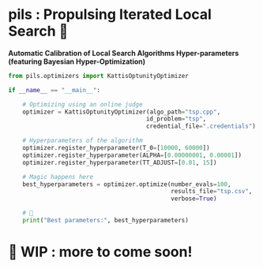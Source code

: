 # pils : Propulsing Iterated Local Search 💊

**Automatic Calibration of Local Search Algorithms Hyper-parameters (featuring Bayesian Hyper-Optimization)**

```python
from pils.optimizers import KattisOptunityOptimizer

if __name__ == "__main__":

    # Optimizing using an online judge
    optimizer = KattisOptunityOptimizer(algo_path="tsp.cpp",
                                       id_problem="tsp",
                                       credential_file=".credentials")

    # Hyperparameters of the algorithm
    optimizer.register_hyperparameter(T_0=[10000, 60000])
    optimizer.register_hyperparameter(ALPHA=[0.00000001, 0.00001])
    optimizer.register_hyperparameter(TT_ADJUST=[0.01, 15])

    # Magic happens here
    best_hyperparameters = optimizer.optimize(number_evals=100,
                                              results_file="tsp.csv",
                                              verbose=True)

    # 🚀
    print("Best parameters:", best_hyperparameters)
```

# 🚧 WIP : more to come soon!